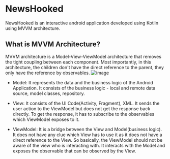# NewsHooked
NewsHooked is an interactive android application developed using Kotlin using MVVM architecture.

## What is MVVM Architecture?
MVVM architecture is a Model-View-ViewModel architecture that removes the tight coupling between each component. Most importantly, in this architecture, the children don't have the direct reference to the parent, they only have the reference by observables.
![image](https://user-images.githubusercontent.com/54064843/183905287-382a6e55-cc61-4529-8c48-a9dc4b6bc257.png)  
  
- Model: It represents the data and the business logic of the Android Application. It consists of the business logic - local and remote data source, model classes, repository.    
  
- View: It consists of the UI Code(Activity, Fragment), XML. It sends the user action to the ViewModel but does not get the response back directly. To get the response, it has to subscribe to the observables which ViewModel exposes to it. 
  
- ViewModel: It is a bridge between the View and Model(business logic). It does not have any clue which View has to use it as it does not have a direct reference to the View. So basically, the ViewModel should not be aware of the view who is interacting with. It interacts with the Model and exposes the observable that can be observed by the View.
  
